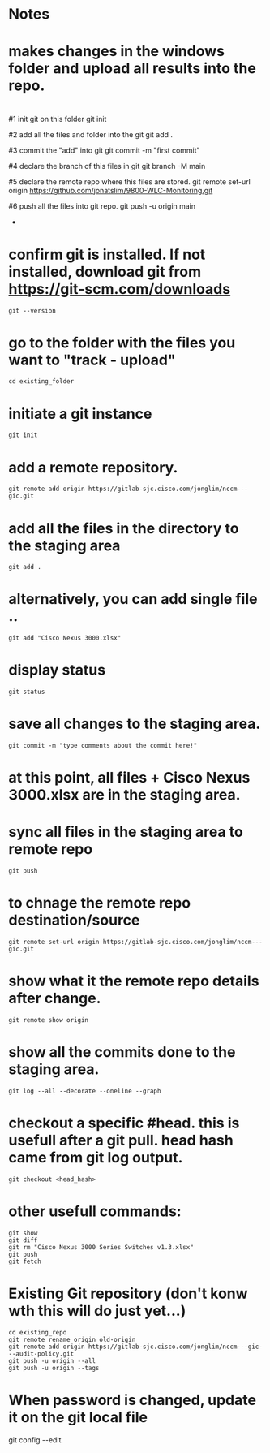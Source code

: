 # Notes
# 
# makes changes in the windows folder and upload all results into the repo.
#
#1 init git on this folder
git init

#2 add all the files and folder into the git
git add .

#3 commit the "add" into git
git commit -m "first commit"

#4 declare the branch of this files in git
git branch -M main

#5 declare the remote repo where this files are stored.
git remote set-url origin https://github.com/jonatslim/9800-WLC-Monitoring.git

#6 push all the files into git repo.
git push -u origin main

-
# confirm git is installed. If not installed, download git from https://git-scm.com/downloads
	git --version
# go to the folder with the files you want to "track - upload"
	cd existing_folder
# initiate a git instance 
	git init
# add a remote repository.
	git remote add origin https://gitlab-sjc.cisco.com/jonglim/nccm---gic.git
# add all the files in the directory to the staging area
	git add .
# alternatively, you can add single file ..
	git add "Cisco Nexus 3000.xlsx"
# display status
	git status
# save all changes to the staging area.
	git commit -m "type comments about the commit here!"
# at this point, all files + Cisco Nexus 3000.xlsx are in the staging area.
# sync all files in the staging area to remote repo
	git push

# to chnage the remote repo destination/source
	git remote set-url origin https://gitlab-sjc.cisco.com/jonglim/nccm---gic.git
# show what it the remote repo details after change.
	git remote show origin
# show all the commits done to the staging area.
	git log --all --decorate --oneline --graph
# checkout a specific #head. this is usefull after a git pull. head hash came from git log output.
	git checkout <head_hash>
# other usefull commands:
	git show
	git diff
	git rm "Cisco Nexus 3000 Series Switches v1.3.xlsx"
	git push
	git fetch
# Existing Git repository (don't konw wth this will do just yet...)
	cd existing_repo
	git remote rename origin old-origin
	git remote add origin https://gitlab-sjc.cisco.com/jonglim/nccm---gic---audit-policy.git
	git push -u origin --all
	git push -u origin --tags
# When password is changed, update it on the git local file
git config --edit
<then update the password...>
